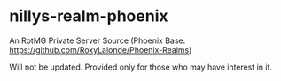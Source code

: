 # nillys-realm-phoenix
An RotMG Private Server Source (Phoenix Base: https://github.com/RoxyLalonde/Phoenix-Realms)

Will not be updated. Provided only for those who may have interest in it.
